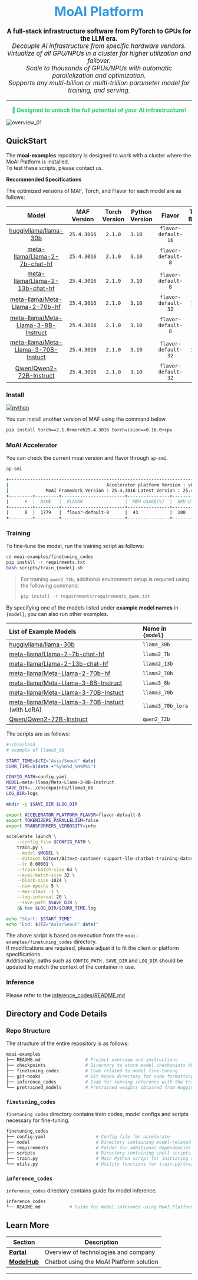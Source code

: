 <div align="center">
  <h1 style="font-size: 2.5em; color: #3498db;">MoAI Platform</h1>
</div>


<p align="center" style="font-size: 1.2em;">
  <strong>A full-stack infrastructure software from PyTorch to GPUs for the LLM era.</strong><br/>
  <em>Decouple AI infrastructure from specific hardware vendors.</em><br/>
  <em>Virtualize of all GPU/NPUs in a cluster for higher utilization and failover.</em><br/>
  <em>Scale to thousands of GPUs/NPUs with automatic parallelization and optimization.</em><br/>
  <em>Supports any multi-billion or multi-trillion parameter model for training, and serving.</em><br/>
</p>


<hr/>

<p align="center" style="font-size: 1.1em; color: #2ecc71;">
  <strong>🚀 Designed to unlock the full potential of your AI infrastructure!</strong>
</p>


![overview_01](https://github.com/user-attachments/assets/a1d7b9b5-83f6-4844-8f16-fb6a288f54b3)

## QuickStart

The **moai-examples** repository is designed to work with a cluster where the MoAI Platform is installed.  
To test these scripts, please contact us.

**Recommended Specifications**

The optimized versions of MAF, Torch, and Flavor for each model are as follows:

<div align="center">



|                            Model                             | MAF Version | Torch Version | Python Version |       Flavor        | Train Batch | Eval Batch |
| :----------------------------------------------------------: | :---------: | :-----------: | -------------- | :-----------------: | :---------: | :--------: |
| [hugglyllama/llama-30b](https://huggingface.co/huggyllama/llama-30b) | `25.4.3016` |    `2.1.0`    | `3.10`         | `flavor-default-16` |     32      |     16     |
| [meta-llama/Llama-2-7b-chat-hf](https://huggingface.co/meta-llama/Llama-2-7b-chat-hf) | `25.4.3016` |    `2.1.0`    | `3.10`         | `flavor-default-8`  |     64      |     32     |
| [meta-llama/Llama-2-13b-chat-hf](https://huggingface.co/meta-llama/Llama-2-13b-chat-hf) | `25.4.3016` |    `2.1.0`    | `3.10`         | `flavor-default-8`  |     32      |     8      |
| [meta-llama/Meta-Llama-2-70b-hf](https://huggingface.co/meta-llama/Llama-2-70b-hf) | `25.4.3016` |    `2.1.0`    | `3.10`         | `flavor-default-32` |     256     |     64     |
| [meta-llama/Meta-Llama-3-8B-Instruct](https://huggingface.co/meta-llama/Meta-Llama-3-8B-Instruct) | `25.4.3016` |    `2.1.0`    | `3.10`         | `flavor-default-8`  |     64      |     32     |
| [meta-llama/Meta-Llama-3-70B-Instuct](https://huggingface.co/meta-llama/Meta-Llama-3-70B-Instruct) | `25.4.3016` |    `2.1.0`    | `3.10`         | `flavor-default-32` |     256     |     64     |
| [Qwen/Qwen2-72B-Instruct](https://huggingface.co/Qwen/Qwen2-72B-Instruct) | `25.4.3016` |    `2.1.0`    | `3.10`         | `flavor-default-32` |     32      |     32     |

</div>

### Install

[![python](https://img.shields.io/badge/Python-3.10-3776AB.svg?style=flat&logo=python&logoColor=white)](https://www.python.org)

You can install another version of MAF using the command below.

```bash
pip install torch==2.1.0+moreh25.4.3016 torchvision==0.16.0+cpu
```

### MoAI Accelerator

You can check the current moai version and flavor through `ap-smi`.

```bash
ap-smi

+-----------------------------------------------------------------------------+
|                                     Accelerator platform Version : v0.0.30  |
|              MoAI Framework Version : 25.4.3016 Latest Version : 25.4.3016  |
+---------+---------+------------------------+----------------+---------------+
|      #  |  NAME   |  FLAVOR                |  MEM USAGE(%)  |  GPU UTIL(%)  |
+---------+---------+------------------------+----------------+---------------+
|      0  |  1779   |  flavor-default-8      |  43            |  100          |
+---------+---------+------------------------+----------------+---------------+
```


### Training

To fine-tune the model, run the training script as follows:

```bash
cd moai-examples/finetuning_codes
pip install -r requirments.txt
bash scripts/train_{model}.sh
```

> For training `qwen2_72b`, additional environment setup is required using the following command:
>
> ```bash
> pip install -r requirements/requirements_qwen.txt
> ```


By specifying one of the models listed under **example model names** in `{model}`, you can also run other examples.  

<div align="center" style="margin-top: 1rem;">



| **List of Example Models**                                   | Name in `{model}` |
| :----------------------------------------------------------- | :---------------- |
| [hugglyllama/llama-30b](https://huggingface.co/huggyllama/llama-30b) | `llama_30b`       |
| [meta-llama/Llama-2-7b-chat-hf](https://huggingface.co/meta-llama/Llama-2-7b-chat-hf) | `llama2_7b`       |
| [meta-llama/Llama-2-13b-chat-hf](https://huggingface.co/meta-llama/Llama-2-13b-chat-hf) | `llama2_13b`      |
| [meta-llama/Meta-Llama-2-70b-hf](https://huggingface.co/meta-llama/Llama-2-70b-hf) | `llama2_70b`      |
| [meta-llama/Meta-Llama-3-8B-Instruct](https://huggingface.co/meta-llama/Meta-Llama-3-8B-Instruct) | `llama3_8b`       |
| [meta-llama/Meta-Llama-3-70B-Instuct](https://huggingface.co/meta-llama/Meta-Llama-3-70B-Instruct) | `llama3_70b`      |
| [meta-llama/Meta-Llama-3-70B-Instuct](https://huggingface.co/meta-llama/Meta-Llama-3-70B-Instruct) (with LoRA) | `llama3_70b_lora` |
| [Qwen/Qwen2-72B-Instruct](https://huggingface.co/Qwen/Qwen2-72B-Instruct) | `qwen2_72b`       |



</div>

The scripts are as follows:

```bash
#!/bin/bash
# example of llama3_8b

START_TIME=$(TZ="Asia/Seoul" date)
CURR_TIME=$(date +"%y%m%d_%H%M%S")

CONFIG_PATH=config.yaml
MODEL=meta-llama/Meta-Llama-3-8B-Instruct
SAVE_DIR=../checkpoints/llama3_8b
LOG_DIR=logs

mkdir -p $SAVE_DIR $LOG_DIR

export ACCELERATOR_PLATFORM_FLAVOR=flavor-default-8
export TOKENIZERS_PARALLELISM=false
export TRANSFORMERS_VERBOSITY=info

accelerate launch \
    --config_file $CONFIG_PATH \
    train.py \
    --model $MODEL \
    --dataset bitext/Bitext-customer-support-llm-chatbot-training-dataset \
    --lr 0.00001 \
    --train-batch-size 64 \
    --eval-batch-size 32 \
    --block-size 1024 \
    --num-epochs 5 \
    --max-steps -1 \
    --log-interval 20 \
    --save-path $SAVE_DIR \
    |& tee $LOG_DIR/$CURR_TIME.log

echo "Start: $START_TIME"
echo "End: $(TZ="Asia/Seoul" date)"
```

The above script is based on execution from the `moai-examples/finetuning_codes` directory.  
If modifications are required, please adjust it to fit the client or platform specifications.   
Additionally, paths such as `CONFIG_PATH` , `SAVE_DIR` and `LOG_DIR` should be updated to match the context of the container in use.

### Inference


Please refer to the [inference_codes/README.md](inference_codes/README.md)



## **Directory and Code Details**

### Repo Structure

The structure of the entire repository is as follows:

```bash
moai-examples
├── README.md                 # Project overview and instructions
├── checkpoints               # Directory to store model checkpoints during finetuning
├── finetuning_codes          # Code related to model fine-tuning
├── git-hooks                 # Git hooks directory for code formatting and other pre/post-commit tasks
├── inference_codes           # Code for running inference with the trained model
└── pretrained_models         # Pretrained weights obtained from Huggingface
```



### `finetuning_codes`

 `finetuning_codes` directory contains train codes, model configs and scripts necessary for fine-tuning.

```bash
finetuning_codes
├── config.yaml                   # Config file for accelerate
├── model                         # Directory containing model-related files
├── requirements                  # Folder for additional dependencies or packages required for fine-tuning
├── scripts                       # Directory containing shell scripts for different fine-tuning setups
├── train.py                      # Main Python script for initiating the fine-tuning process
└── utils.py                      # Utility functions for train.py/train_internlm.py
```



### `inference_codes`

 `inference_codes` directory contains guide for model inference. 

```bash
inference_codes
└── README.md           # Guide for model inference using MoAI Platform 
```

## Learn More

| **Section**                                 | **Description**                          |
| ------------------------------------------- | ---------------------------------------- |
| **[Portal](https://moreh.io/)**             | Overview of technologies and company     |
| **[ModelHub](https://model-hub.moreh.io/)** | Chatbot using the MoAI Platform solution |


---
